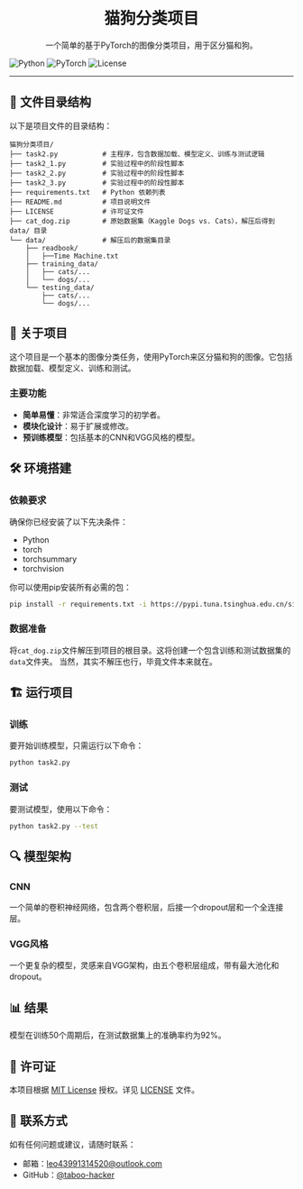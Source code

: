 <div align="center">
  <h1>猫狗分类项目</h1>
  <p>一个简单的基于PyTorch的图像分类项目，用于区分猫和狗。</p>
</div>

![Python](https://img.shields.io/badge/Python-3.13+-blue)
![PyTorch](https://img.shields.io/badge/PyTorch-2.9+-orange)
![License](https://img.shields.io/badge/License-MIT-green)

---
## 📁 文件目录结构

以下是项目文件的目录结构：

```
猫狗分类项目/
├── task2.py           # 主程序，包含数据加载、模型定义、训练与测试逻辑
├── task2_1.py         # 实验过程中的阶段性脚本
├── task2_2.py         # 实验过程中的阶段性脚本
├── task2_3.py         # 实验过程中的阶段性脚本
├── requirements.txt   # Python 依赖列表
├── README.md          # 项目说明文件
├── LICENSE            # 许可证文件
├── cat_dog.zip        # 原始数据集（Kaggle Dogs vs. Cats），解压后得到 data/ 目录
└── data/              # 解压后的数据集目录
    ├── readbook/
    │   ├──Time Machine.txt
    ├── training_data/
    │   ├── cats/...
    │   └── dogs/...
    └── testing_data/
        ├── cats/...
        └── dogs/...
```

## 🚀 关于项目

这个项目是一个基本的图像分类任务，使用PyTorch来区分猫和狗的图像。它包括数据加载、模型定义、训练和测试。

### 主要功能

- **简单易懂**：非常适合深度学习的初学者。
- **模块化设计**：易于扩展或修改。
- **预训练模型**：包括基本的CNN和VGG风格的模型。

## 🛠️ 环境搭建

### 依赖要求

确保你已经安装了以下先决条件：

- Python
- torch
- torchsummary
- torchvision

你可以使用pip安装所有必需的包：

```bash
pip install -r requirements.txt -i https://pypi.tuna.tsinghua.edu.cn/simple/
```

### 数据准备

将`cat_dog.zip`文件解压到项目的根目录。这将创建一个包含训练和测试数据集的`data`文件夹。
当然，其实不解压也行，毕竟文件本来就在。

## 🏗️ 运行项目

### 训练

要开始训练模型，只需运行以下命令：

```bash
python task2.py
```

### 测试

要测试模型，使用以下命令：

```bash
python task2.py --test
```

## 🔍 模型架构

### CNN

一个简单的卷积神经网络，包含两个卷积层，后接一个dropout层和一个全连接层。

### VGG风格

一个更复杂的模型，灵感来自VGG架构，由五个卷积层组成，带有最大池化和dropout。

## 📊 结果

模型在训练50个周期后，在测试数据集上的准确率约为92%。

## 📄 许可证


本项目根据 [MIT License](LICENSE) 授权。详见 [LICENSE](LICENSE) 文件。

## 📧 联系方式

如有任何问题或建议，请随时联系：

- 邮箱：leo43991314520@outlook.com
- GitHub：[@taboo-hacker](https://github.com/taboo-hacker)
